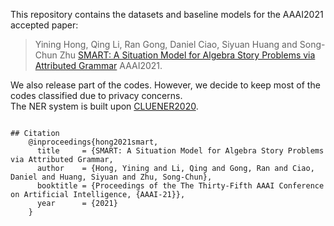 This repository contains the datasets and baseline models for the AAAI2021 accepted paper:
> Yining Hong, Qing Li, Ran Gong, Daniel Ciao, Siyuan Huang and Song-Chun Zhu
> [SMART: A Situation Model for Algebra Story Problems via Attributed Grammar](https://arxiv.org/pdf/2012.14011.pdf)
> AAAI2021. 

We also release part of the codes. However, we decide to keep most of the codes classified due to privacy concerns. \
The NER system is built upon [CLUENER2020](https://github.com/CLUEbenchmark/CLUENER2020).

```

## Citation
    @inproceedings{hong2021smart,
      title     = {SMART: A Situation Model for Algebra Story Problems via Attributed Grammar,
      author    = {Hong, Yining and Li, Qing and Gong, Ran and Ciao, Daniel and Huang, Siyuan and Zhu, Song-Chun},
      booktitle = {Proceedings of the The Thirty-Fifth AAAI Conference on Artificial Intelligence, {AAAI-21}},            
      year      = {2021}
    }
 